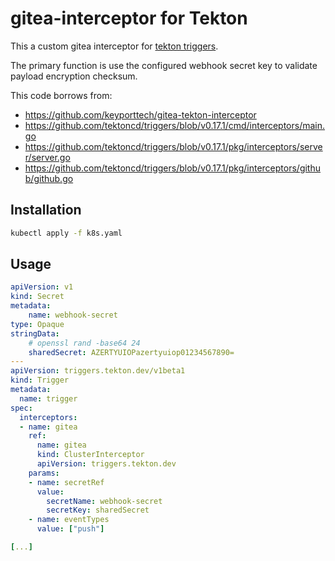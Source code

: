 # gitea-interceptor for Tekton

This a custom gitea interceptor for [tekton triggers](https://github.com/tektoncd/triggers).

The primary function is use the configured webhook secret key to validate payload encryption checksum.

This code borrows from:
- https://github.com/keyporttech/gitea-tekton-interceptor
- https://github.com/tektoncd/triggers/blob/v0.17.1/cmd/interceptors/main.go
- https://github.com/tektoncd/triggers/blob/v0.17.1/pkg/interceptors/server/server.go
- https://github.com/tektoncd/triggers/blob/v0.17.1/pkg/interceptors/github/github.go

## Installation

```sh
kubectl apply -f k8s.yaml
```

## Usage

```yaml
apiVersion: v1
kind: Secret
metadata:
    name: webhook-secret
type: Opaque
stringData:
    # openssl rand -base64 24
    sharedSecret: AZERTYUIOPazertyuiop01234567890=
---
apiVersion: triggers.tekton.dev/v1beta1
kind: Trigger
metadata:
  name: trigger
spec:
  interceptors:
  - name: gitea
    ref:
      name: gitea
      kind: ClusterInterceptor
      apiVersion: triggers.tekton.dev
    params:
    - name: secretRef
      value:
        secretName: webhook-secret
        secretKey: sharedSecret
    - name: eventTypes
      value: ["push"]

[...]
```
